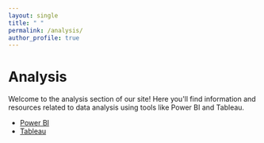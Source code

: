 ```yaml
---
layout: single
title: " "
permalink: /analysis/
author_profile: true
---
```

# Analysis

Welcome to the analysis section of our site! Here you'll find information and resources related to data analysis using tools like Power BI and Tableau.

<!-- <div class="container">
  <ul class="nav nav-pills">
    <li class="{% if page.url == '/analysis/power/' %}active{% endif %}"><a href="/analysis/power/">Power BI</a></li>
    <li class="{% if page.url == '/analysis/tableau/' %}active{% endif %}"><a href="/analysis/tableau/">Tableau</a></li>
  </ul>
</div> -->
<div class="tabs">
  <ul>
    <li class="active"><a href="#power-bi-tab">Power BI</a></li>
    <li><a href="#tableau-tab">Tableau</a></li>
  </ul>
  <div id="power-bi-tab" class="tab-content active">
    <!-- Power BI content goes here -->
  </div>
  <div id="tableau-tab" class="tab-content">
    <!-- Tableau content goes here -->
  </div>
</div>
<script src="{{ '/js/tabs.js' | relative_url }}"></script>
<link rel="stylesheet" href="{{ '/css/tabs.css' | relative_url }}">
<script src="https://code.jquery.com/jquery-3.6.0.min.js"></script>
<script src="https://maxcdn.bootstrapcdn.com/bootstrap/3.4.1/js/bootstrap.min.js"></script>

